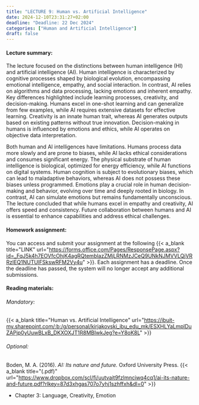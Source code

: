 ```yaml
---
title: "LECTURE 9: Human vs. Artificial Intelligence"
date: 2024-12-10T23:31:27+02:00
deadline: "Deadline: 22 Dec 2024"
categories: ["Human and Artificial Intelligence"]
draft: false
---
```


#### Lecture summary:

The lecture focused on the distinctions between human intelligence (HI) and artificial intelligence (AI). Human intelligence is characterized by cognitive processes shaped by biological evolution, encompassing emotional intelligence, empathy, and social interaction. In contrast, AI relies on algorithms and data processing, lacking emotions and inherent empathy. Key differences highlighted include learning processes, creativity, and decision-making. Humans excel in one-shot learning and can generalize from few examples, while AI requires extensive datasets for effective learning. Creativity is an innate human trait, whereas AI generates outputs based on existing patterns without true innovation. Decision-making in humans is influenced by emotions and ethics, while AI operates on objective data interpretation.

Both human and AI intelligences have limitations. Humans process data more slowly and are prone to biases, while AI lacks ethical considerations and consumes significant energy. The physical substrate of human intelligence is biological, optimized for energy efficiency, while AI functions on digital systems. Human cognition is subject to evolutionary biases, which can lead to maladaptive behaviors, whereas AI does not possess these biases unless programmed. Emotions play a crucial role in human decision-making and behavior, evolving over time and deeply rooted in biology. In contrast, AI can simulate emotions but remains fundamentally unconscious. The lecture concluded that while humans excel in empathy and creativity, AI offers speed and consistency. Future collaboration between humans and AI is essential to enhance capabilities and address ethical challenges.

#### Homework assignment:

You can access and submit your assignment at the following {{< a_blank title="LINK" url="https://forms.office.com/Pages/ResponsePage.aspx?id=_FqJ5k4h7EOVfcOhjK4agRQtemblazZMjLRNMzJCeQ9UNkNJMVVLQjVRRzlEQ1NUTUlFSkswRFM2Vy4u" >}}. Each assignment has a deadline. Once the deadline has passed, the system will no longer accept any additional submissions.

#### Reading materials:

###### Mandatory:

{{< a_blank title="Human vs. Artificial Intelligence" url="https://ibuit-my.sharepoint.com/:b:/g/personal/kirjakovski_ibu_edu_mk/ESXHLYaLmplDuZAPjp0yUuwBLxB_DKXOXJT1R8MBIwkJeg?e=Y8oK8L" >}}

<!-- Haier, R. J., Colom Marañón, R., & Hunt, E. B. (2024). *The science of human intelligence* (2nd ed.). Cambridge University press. {{< a_blank title="(.pdf)" url="https://www.dropbox.com/scl/fi/9j92zbdog0zi7diqe3yun/the-science-of-human-intelligence.pdf?rlkey=c2p9uy692v63p7rdindq0i297&dl=0" >}}

* Chapter:-->
<!-- Optional: -->

###### Optional:

Boden, M. A. (2016). *AI: Its nature and future.* Oxford University Press. {{< a_blank title="(.pdf)" url="https://www.dropbox.com/scl/fi/uutvait9fzlmnciwq4cq1/ai-its-nature-and-future.pdf?rlkey=87d3xhgas707o7yhj1szhffxh&dl=0" >}}

* Chapter 3: Language, Creativity, Emotion